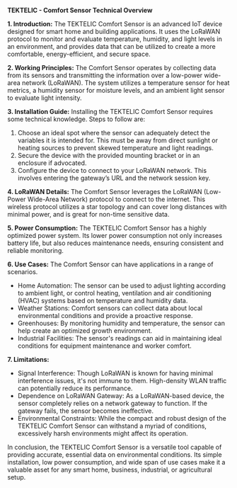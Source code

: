 **TEKTELIC - Comfort Sensor Technical Overview**

**1. Introduction:**
The TEKTELIC Comfort Sensor is an advanced IoT device designed for smart home and building applications. It uses the LoRaWAN protocol to monitor and evaluate temperature, humidity, and light levels in an environment, and provides data that can be utilized to create a more comfortable, energy-efficient, and secure space. 

**2. Working Principles:** 
The Comfort Sensor operates by collecting data from its sensors and transmitting the information over a low-power wide-area network (LoRaWAN). The system utilizes a temperature sensor for heat metrics, a humidity sensor for moisture levels, and an ambient light sensor to evaluate light intensity.

**3. Installation Guide:**
Installing the TEKTELIC Comfort Sensor requires some technical knowledge. Steps to follow are:

1. Choose an ideal spot where the sensor can adequately detect the variables it is intended for. This must be away from direct sunlight or heating sources to prevent skewed temperature and light readings.
2. Secure the device with the provided mounting bracket or in an enclosure if advocated.
3. Configure the device to connect to your LoRaWAN network. This involves entering the gateway’s URL and the network session key.

**4. LoRaWAN Details:**
The Comfort Sensor leverages the LoRaWAN (Low-Power Wide-Area Network) protocol to connect to the internet. This wireless protocol utilizes a star topology and can cover long distances with minimal power, and is great for non-time sensitive data.

**5. Power Consumption:**
The TEKTELIC Comfort Sensor has a highly optimized power system. Its lower power consumption not only increases battery life, but also reduces maintenance needs, ensuring consistent and reliable monitoring. 

**6. Use Cases:**
The Comfort Sensor can have applications in a range of scenarios.

- Home Automation: The sensor can be used to adjust lighting according to ambient light, or control heating, ventilation and air conditioning (HVAC) systems based on temperature and humidity data.
- Weather Stations: Comfort sensors can collect data about local environmental conditions and provide a proactive response.
- Greenhouses: By monitoring humidity and temperature, the sensor can help create an optimized growth environment.
- Industrial Facilities: The sensor's readings can aid in maintaining ideal conditions for equipment maintenance and worker comfort.

**7. Limitations:**

- Signal Interference: Though LoRaWAN is known for having minimal interference issues, it's not immune to them. High-density WLAN traffic can potentially reduce its performance.
- Dependence on LoRaWAN Gateway: As a LoRaWAN-based device, the sensor completely relies on a network gateway to function. If the gateway fails, the sensor becomes ineffective.
- Environmental Constraints: While the compact and robust design of the TEKTELIC Comfort Sensor can withstand a myriad of conditions, excessively harsh environments might affect its operation.
   
In conclusion, the TEKTELIC Comfort Sensor is a versatile tool capable of providing accurate, essential data on environmental conditions. Its simple installation, low power consumption, and wide span of use cases make it a valuable asset for any smart home, business, industrial, or agricultural setup.